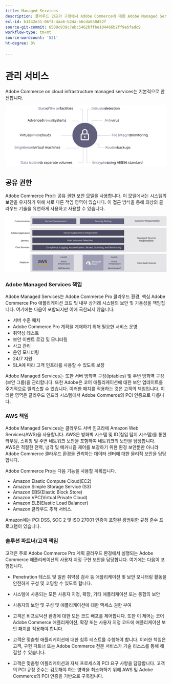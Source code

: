 ```yaml
---
title: Managed Services
description: 클라우드 인프라 구현에서 Adobe Commerce에 대한 Adobe Managed Services, 고객 및 클라우드 서비스 공급자의 책임을 검토하십시오.
exl-id: b1442e31-06f4-4aa6-b24a-b6cda630d52f
source-git-commit: 6509c939c7abc5462bffbe104466b2ff9e6fadc9
workflow-type: tm+mt
source-wordcount: '521'
ht-degree: 0%

---
```


# 관리 서비스

Adobe Commerce on cloud infrastructure managed services는 기본적으로 안전합니다.

![Adobe Commerce 관리 서비스를 보여주는 다이어그램](../../../assets/playbooks/managed-services.svg)

## 공유 권한

Adobe Commerce Pro는 공유 권한 보안 모델을 사용합니다. 이 모델에서는 시스템의 보안을 유지하기 위해 서로 다른 책임 영역이 있습니다. 이 접근 방식을 통해 최상의 클라우드 기술을 유연하게 사용하고 사용할 수 있습니다.

![Adobe Commerce 공유 권한 모델을 보여주는 다이어그램](../../../assets/playbooks/shared-responsibility.svg)

### Adobe Managed Services 책임

Adobe Managed Services는 Adobe Commerce Pro 클라우드 환경, 핵심 Adobe Commerce Pro 애플리케이션 코드 및 내부 상거래 시스템의 보안 및 가용성을 책임집니다. 여기에는 다음이 포함되지만 이에 국한되지 않습니다.

- 서버 수준 패치
- Adobe Commerce Pro 계획을 게재하기 위해 필요한 서비스 운영
- 취약성 테스트
- 보안 이벤트 로깅 및 모니터링
- 사고 관리
- 운영 모니터링
- 24/7 지원
- SLA에 따라 고객 인프라를 사용할 수 있도록 보장

Adobe Managed Services는 또한 서버 방화벽 구성(iptables) 및 주변 방화벽 구성(보안 그룹)을 관리합니다. 또한 Adobe은 코어 애플리케이션에 대한 보안 업데이트를 주기적으로 릴리스할 수 있습니다. 이러한 패치를 적용하는 것은 고객의 책임입니다. 이러한 영역은 클라우드 인프라 시스템에서 Adobe Commerce의 PCI 인증으로 다룹니다.

### AWS 책임

Adobe Managed Services는 클라우드 서버 인프라에 Amazon Web Services(AWS)을 사용합니다. AWS은 방화벽 시스템 및 ID(침입 탐지 시스템)를 통한 라우팅, 스위칭 및 주변 네트워크 보안을 포함하여 네트워크의 보안을 담당합니다. AWS은 적절한 전력, 냉각 및 메커니즘 제어를 보장하기 위한 환경 보안뿐만 아니라 Adobe Commerce 클라우드 환경을 관리하는 데이터 센터에 대한 물리적 보안을 담당합니다.

Adobe Commerce Pro는 다음 기능을 사용할 계획입니다.

- Amazon Elastic Compute Cloud(EC2)
- Amazon Simple Storage Service (S3)
- Amazon EBS(Elastic Block Store)
- Amazon VPC(Virtual Private Cloud)
- Amazon ELB(Elastic Load Balancer)
- Amazon 클라우드 추적 서비스.

Amazon에는 PCI DSS, SOC 2 및 ISO 27001 인증이 포함된 광범위한 규정 준수 프로그램이 있습니다.

### 솔루션 파트너/고객 책임

고객은 주로 Adobe Commerce Pro 계획 클라우드 환경에서 실행되는 Adobe Commerce 애플리케이션의 사용자 지정 구현 보안을 담당합니다. 여기에는 다음이 포함됩니다.

- Penetration 테스트 및 일반 취약성 검사 등 애플리케이션 및 보안 모니터링 활동을 안전하게 구성 및 코딩할 수 있도록 합니다.

- 시스템에 사용되는 모든 사용자 지정, 확장, 기타 애플리케이션 또는 통합의 보안

- 사용자의 보안 및 구성 및 애플리케이션에 대한 액세스 권한 부여

- 고객은 비프로덕션 환경에 대한 모든 코드 배포를 제어합니다. 또한 이 제어는 코어 Adobe Commerce 애플리케이션, 확장 또는 사용자 지정 코드에 애플리케이션 보안 패치를 적용해야 합니다.

- 고객은 맞춤형 애플리케이션에 대한 침투 테스트를 수행해야 합니다. 이러한 책임은 고객, 구현 파트너 또는 Adobe Commerce 전문 서비스가 기술 리소스를 통해 해결할 수 있습니다.

- 고객은 맞춤형 어플리케이션과 자체 프로세스의 PCI 요구 사항을 담당합니다. 고객의 PCI 규정 준수는 검토해야 하는 영역을 최소화하기 위해 AWS 및 Adobe Commerce의 PCI 인증을 기반으로 구축됩니다.
